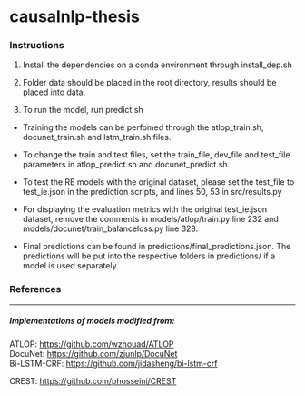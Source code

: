 # causalnlp-thesis


### Instructions

1) Install the dependencies on a conda environment through install_dep.sh <br>

2) Folder data should be placed in the root directory, results should be placed into data. <br>

3) To run the model, run predict.sh  <br>

- Training the models can be perfomed through the atlop_train.sh, docunet_train.sh and lstm_train.sh files. <br>

- To change the train and test files, set the train_file, dev_file and test_file parameters in atlop_predict.sh and docunet_predict.sh. <br>

- To test the RE models with the original dataset, please set the test_file to test_ie.json in the prediction scripts, and lines 50, 53 in src/results.py <br>

- For displaying the evaluation metrics with the original test_ie.json dataset, remove the comments in models/atlop/train.py line 232 and models/docunet/train_balanceloss.py line 328. <br>

- Final predictions can be found in predictions/final_predictions.json. The predictions will be put into the respective folders in predictions/ if a model is used separately. <br>






### References
---
##### Implementations of models modified from:
ATLOP: https://github.com/wzhouad/ATLOP <br>
DocuNet: https://github.com/zjunlp/DocuNet <br>
Bi-LSTM-CRF: https://github.com/jidasheng/bi-lstm-crf <br>

CREST: https://github.com/phosseini/CREST <br>
